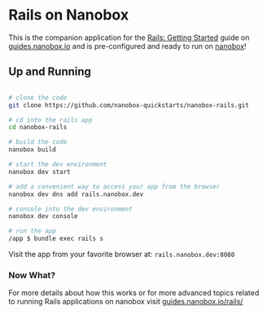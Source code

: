 # Rails on Nanobox
This is the companion application for the [Rails: Getting Started](https://guides.nanobox.io/rails/) guide on [guides.nanobox.io](https://guides.nanobox.io) and is pre-configured and ready to run on [nanobox](https://desktop.nanobox.io/)!

## Up and Running

``` bash

# clone the code
git clone https://github.com/nanobox-quickstarts/nanobox-rails.git

# cd into the rails app
cd nanobox-rails

# build the code
nanobox build

# start the dev environment
nanobox dev start

# add a convenient way to access your app from the browser
nanobox dev dns add rails.nanobox.dev

# console into the dev environment
nanobox dev console

# run the app
/app $ bundle exec rails s
```

Visit the app from your favorite browser at: `rails.nanobox.dev:8080`

### Now What?
For more details about how this works or for more advanced topics related to running Rails applications on nanobox visit [guides.nanobox.io/rails/](https://guides.nanobox.io/rails/)
